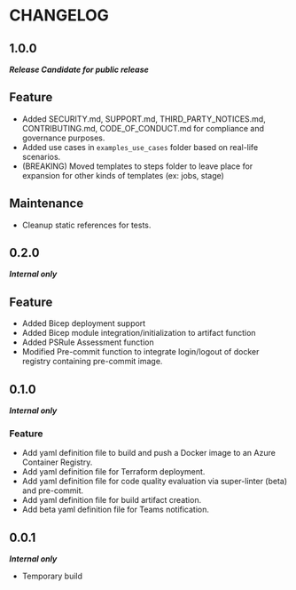 # CHANGELOG

## 1.0.0

**_Release Candidate for public release_**

## Feature

- Added SECURITY.md, SUPPORT.md, THIRD_PARTY_NOTICES.md, CONTRIBUTING.md, CODE_OF_CONDUCT.md for compliance and governance purposes.
- Added use cases in `examples_use_cases` folder based on real-life scenarios.
- (BREAKING) Moved templates to steps folder to leave place for expansion for other kinds of templates (ex: jobs, stage)

## Maintenance

- Cleanup static references for tests.

## 0.2.0

**_Internal only_**

## Feature

- Added Bicep deployment support
- Added Bicep module integration/initialization to artifact function
- Added PSRule Assessment function
- Modified Pre-commit function to integrate login/logout of docker registry containing pre-commit image.

## 0.1.0

**_Internal only_**

### Feature

- Add yaml definition file to build and push a Docker image to an Azure Container Registry.
- Add yaml definition file for Terraform deployment.
- Add yaml definition file for code quality evaluation via super-linter (beta) and pre-commit.
- Add yaml definition file for build artifact creation.
- Add beta yaml definition file for Teams notification.

## 0.0.1

**_Internal only_**

- Temporary build
